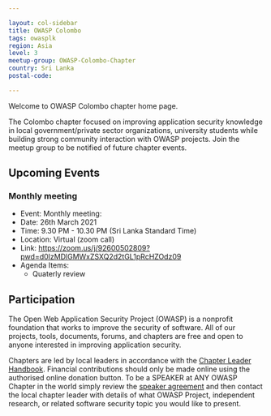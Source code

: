 ```yaml
---

layout: col-sidebar
title: OWASP Colombo
tags: owasplk
region: Asia
level: 3
meetup-group: OWASP-Colombo-Chapter
country: Sri Lanka
postal-code: 

---
```


Welcome to OWASP Colombo chapter home page. 

The Colombo chapter focused on improving  application security knowledge in local government/private sector organizations, university students while building strong community interaction with OWASP projects. Join the meetup group to be notified of future chapter events. 

## Upcoming Events

### Monthly meeting 

* Event: Monthly meeting: 
* Date: 26th March 2021 
* Time: 9.30 PM - 10.30 PM (Sri Lanka Standard Time)
* Location: Virtual (zoom call)
* Link: https://zoom.us/j/92600502809?pwd=d0IzMDlGMWxZSXQ2d2tGL1pRcHZOdz09
* Agenda Items:
  * Quaterly review


## Participation

The Open Web Application Security Project (OWASP) is a nonprofit foundation that works to improve the security of software. All of our projects, tools, documents, forums, and chapters are free and open to anyone interested in improving application security. 


Chapters are led by local leaders in accordance with the [Chapter Leader Handbook](/www-policy/rules-of-procedure/chapter-handbook). Financial contributions should only be made online using the authorised online donation button. To be a SPEAKER at ANY OWASP Chapter in the world simply review the [speaker agreement](/www-policy/speaker-agreement) and then contact the local chapter leader with details of what OWASP Project, independent research, or related software security topic you would like to present.
